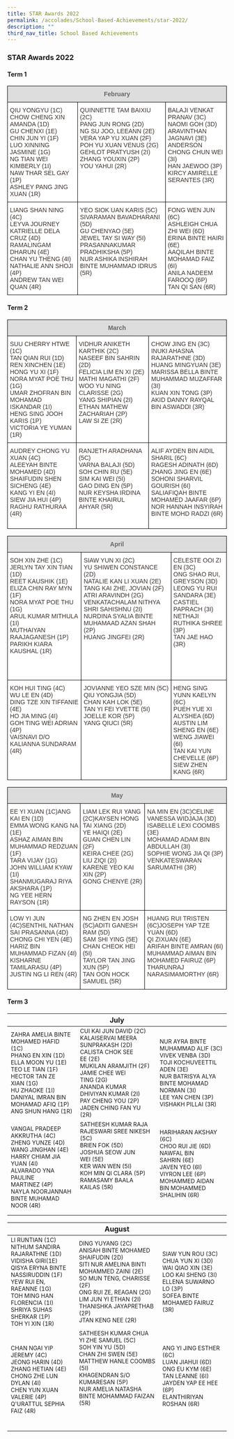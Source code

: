 ```yaml
---
title: STAR Awards 2022
permalink: /accolades/School-Based-Achievements/star-2022/
description: ""
third_nav_title: School Based Achievements
---
```

### STAR Awards 2022

#### Term 1

<style type="text/css">
.tg  {border-collapse:collapse;border-spacing:0;}
.tg td{border-color:black;border-style:solid;border-width:1px;font-family:Arial, sans-serif;font-size:14px;
  overflow:hidden;padding:10px 5px;word-break:normal;}
.tg th{border-color:black;border-style:solid;border-width:1px;font-family:Arial, sans-serif;font-size:14px;
  font-weight:normal;overflow:hidden;padding:10px 5px;word-break:normal;}
.tg .tg-i25p{background-color:#FFF;color:#3D332F;text-align:left;vertical-align:top}
.tg .tg-feqv{background-color:#DDD;color:#666;font-weight:bold;text-align:center;vertical-align:middle}
</style>
<table class="tg">
<thead>
  <tr>
    <th class="tg-feqv" colspan="3"><span style="color:#666;background-color:#DDD">February</span><br></th>
  </tr>
</thead>
<tbody>
  <tr>
    <td class="tg-i25p">QIU YONGYU (1C)<br>CHOW CHENG XIN AMANDA (1D)<br>GU CHENXI (1E)<br>CHIN JUN YI (1F)<br>LUO XINNING JASMINE (1G)<br>NG TIAN WEI KIMBERLY (1I)<br>NAW THAR SEL GAY (1P)<br>ASHLEY PANG JING XUAN (1R)</td>
    <td class="tg-i25p">QUINNETTE TAM BAIXIU (2C)<br>PANG JUN RONG (2D)<br>NG SU JOO, LEEANN (2E)<br>VERA YAP YU XUAN (2F)<br>POH YU XUAN VENUS (2G)<br>GEHLOT PRATYUSH (2I)<br>ZHANG YOUXIN (2P)<br>YOU YAHUI (2R)</td>
    <td class="tg-i25p">BALAJI VENKAT PRANAV (3C)<br>NAOMI GOH (3D)<br>ARAVINTHAN JAGNAVI (3E)<br>ANDERSON CHONG CHUN WEI (3I)<br>HAN JAEWOO (3P)<br>KIRCY AMIRELLE SERANTES (3R)<br><br><br></td>
  </tr>
  <tr>
    <td class="tg-i25p">LIANG SHAN NING (4C)<br>LEYVA JOURNEY KATRIELLE DELA CRUZ (4D)<br>RAMALINGAM DHARUN (4E)<br>CHAN YU THENG (4I)<br>NATHALIE ANN SHOJI (4P)<br>ANDREW TAN WEI QUAN (4R)</td>
    <td class="tg-i25p">YEO SIOK UAN KARIS (5C)<br>SIVARAMAN BAVADHARANI (5D)<br>GU CHENYAO (5E)<br>JEWEL TAY SI WAY (5I)<br>PRASANNAKUMAR PRADHIKSHA (5P)<br>NUR ASHIKA INSHIRAH BINTE MUHAMMAD IDRUS (5R)</td>
    <td class="tg-i25p">FONG WEN JUN (6C)<br>ASHLEIGH CHUA ZHI WEI (6D)<br>ERINA BINTE HAIRI (6E)<br>AAQILAH BINTE MOHAMAD FAIZ (6I)<br>ANILA NADEEM FAROOQ (6P)<br>TAN QI SAN (6R)</td>
  </tr>
</tbody>
</table>

#### Term 2

<style type="text/css">
.tg  {border-collapse:collapse;border-spacing:0;}
.tg td{border-color:black;border-style:solid;border-width:1px;font-family:Arial, sans-serif;font-size:14px;
  overflow:hidden;padding:10px 5px;word-break:normal;}
.tg th{border-color:black;border-style:solid;border-width:1px;font-family:Arial, sans-serif;font-size:14px;
  font-weight:normal;overflow:hidden;padding:10px 5px;word-break:normal;}
.tg .tg-i25p{background-color:#FFF;color:#3D332F;text-align:left;vertical-align:top}
.tg .tg-feqv{background-color:#DDD;color:#666;font-weight:bold;text-align:center;vertical-align:middle}
</style>
<table class="tg">
<thead>
  <tr>
    <th class="tg-feqv" colspan="3"><span style="color:#666;background-color:#DDD">March</span></th>
  </tr>
</thead>
<tbody>
  <tr>
    <td class="tg-i25p">SUU CHERRY HTWE (1C)<br>TAN QIAN RUI (1D)<br>REN XINCHEN (1E)<br>HONG YU XI (1F)<br>NORA MYAT POE THU (1G)<br>UMAR ZHOFRAN BIN MOHAMAD ISKANDAR (1I)<br>HENG SING JOOH KARIS (1P)<br>VICTORIA YE YUMAN (1R)</td>
    <td class="tg-i25p">VIDHUR ANIKETH KARTHIK (2C)<br>NASEEF BIN SAHRIN (2D)<br>FELICIA LIM EN XI (2E)<br>MATHI MAGATHI (2F)<br>WOO YU NING CLARISSE (2G)<br>YANG SHIPIAN (2I)<br>ETHAN MATHEW ZACHARIAH (2P)<br>LAW SI ZE (2R)<br><br></td>
    <td class="tg-i25p">CHOW JING EN (3C)<br>INUKI AHASNA RAJARATHNE (3D)<br>HUANG MINGYUAN (3E)<br>MARISSA BELLA BINTE MUHAMMAD MUZAFFAR (3I)<br>KUAN XIN TONG (3P)<br>AKID DANNY RAYQAL BIN ASWADDI (3R)<br><br><br></td>
  </tr>
  <tr>
    <td class="tg-i25p">AUDREY CHONG YU XUAN (4C)<br>ALEEYAH BINTE MOHAMED (4D)<br>SHAIFUDIN SHEN SICHENG (4E)<br>KANG YI EN (4I)<br>SIEW JIA HUI (4P)<br>RAGHU RATHURAA (4R)<br><br></td>
    <td class="tg-i25p">RANJETH ARADHANA (5C)<br>VARNA BALAJI (5D)<br>SOH CHIN RU (5E)<br>SIM KAI WEI (5I)<br>GAO DING EN (5P)<br>NUR KEYSHA IRDINA BINTE KHAIRUL AHYAR (5R)</td>
    <td class="tg-i25p">ALIF AYDEN BIN AIDIL SHARIL  (6C)<br>RAGESH ADINATH (6D)<br>ZHANG JING EN (6E)<br>SOHONI SHARVIL GOURISH (6I)<br>SALIAFIQAH BINTE MOHAMED JAAFAR (6P)<br>NOR HANNAH INSYIRAH BINTE MOHD RADZI (6R)</td>
  </tr>
</tbody>
</table>
<style type="text/css">
.tg  {border-collapse:collapse;border-spacing:0;}
.tg td{border-color:black;border-style:solid;border-width:1px;font-family:Arial, sans-serif;font-size:14px;
  overflow:hidden;padding:10px 5px;word-break:normal;}
.tg th{border-color:black;border-style:solid;border-width:1px;font-family:Arial, sans-serif;font-size:14px;
  font-weight:normal;overflow:hidden;padding:10px 5px;word-break:normal;}
.tg .tg-i25p{background-color:#FFF;color:#3D332F;text-align:left;vertical-align:top}
.tg .tg-feqv{background-color:#DDD;color:#666;font-weight:bold;text-align:center;vertical-align:middle}
</style>
<table class="tg">
<thead>
  <tr>
    <th class="tg-feqv" colspan="3"><span style="color:#666;background-color:#DDD">April</span></th>
  </tr>
</thead>
<tbody>
  <tr>
    <td class="tg-i25p">SOH XIN ZHE (1C)<br>JERLYN TAY XIN TIAN (1D)<br>REET KAUSHIK (1E)<br>ELIZA CHIN RAY MYN (1F)<br>NORA MYAT POE THU (1G)<br>ARUL KUMAR MITHULA (1I)<br>MUTHAIYAN RAAJAGANESH (1P)<br>PARIKH KIARA KAUSHAL (1R)<br><br><br></td>
    <td class="tg-i25p">SIAW YUN XI (2C)<br>YU SHIWEN CONSTANCE (2D)<br>NATALIE KAN LI XUAN (2E)<br>TANG KAI ZHE, JOVIAN (2F)<br>ATRI ARAVINDH (2G)<br>VENKATACHALAM NITHYA SHRI SAHISHNU (2I)<br>NURDINA SYALIA BINTE MUHAMAAD AZAN SHAH (2P)<br>HUANG JINGFEI (2R)</td>
    <td class="tg-i25p">CELESTE OOI ZI EN (3C)<br>ONG SHAO RUI, GREYSON (3D)<br>LEONG YU RUI SANDARA (3E)<br>CASTIEL PAPRACH (3I)<br>NETHAJI RUTHIKA SHREE (3P)<br>TAN JAE HAO (3R)<br><br><br><br><br></td>
  </tr>
  <tr>
    <td class="tg-i25p">KOH HUI TING (4C)<br>WU LE EN (4D)<br>DING TZE XIN TIFFANIE (4E)<br>HO JIA MING (4I)<br>GOH TING WEI ADRIAN (4P)<br>VAISNAVI D/O KALIANNA SUNDARAM (4R)</td>
    <td class="tg-i25p">JOVIANNE YEO SZE MIN (5C)<br>QIU YONGJIA (5D)<br>CHAN KAH LOK (5E)<br>TAN YI FEI YVETTE (5I)<br>JOELLE KOR (5P)<br>YANG QIUCI (5R)</td>
    <td class="tg-i25p">HENG SING YUNN KAELYN (6C)<br>PUEH YUE XI ALYSHEA (6D)<br>AUSTIN LIM SHENG EN (6E)<br>WENG JIAWEI (6I)<br>TAN KAI YUN CHEVELLE (6P)<br>SIEW ZHEN KANG (6R)</td>
  </tr>
</tbody>
</table>
<style type="text/css">
.tg  {border-collapse:collapse;border-spacing:0;}
.tg td{border-color:black;border-style:solid;border-width:1px;font-family:Arial, sans-serif;font-size:14px;
  overflow:hidden;padding:10px 5px;word-break:normal;}
.tg th{border-color:black;border-style:solid;border-width:1px;font-family:Arial, sans-serif;font-size:14px;
  font-weight:normal;overflow:hidden;padding:10px 5px;word-break:normal;}
.tg .tg-i25p{background-color:#FFF;color:#3D332F;text-align:left;vertical-align:top}
.tg .tg-feqv{background-color:#DDD;color:#666;font-weight:bold;text-align:center;vertical-align:middle}
</style>
<table class="tg">
<thead>
  <tr>
    <th class="tg-feqv" colspan="3"><span style="color:#666;background-color:#DDD">May</span></th>
  </tr>
</thead>
<tbody>
  <tr>
    <td class="tg-i25p"><span style="background-color:initial">EE YI XUAN (1C)ANG KAI EN (1D)</span><br><span style="background-color:initial">EMMA WONG KANG NA (1E)</span><br><span style="background-color:initial">ASHAZ AIMAN BIN MUHAMMAD REDZUAN (1F)</span><br><span style="background-color:initial">TARA VIJAY (1G)</span><br><span style="background-color:initial">JOHN WILLIAM KYAW (1I)</span><br><span style="background-color:initial">SHANMUGARAJ RIYA AKSHARA (1P)</span><br><span style="background-color:initial">NG YEE HERN RAYSON (1R)</span></td>
    <td class="tg-i25p"><span style="background-color:initial">LIAM LEK RUI YANG (2C)KAYSEN HONG TAI XIANG (2D)</span><br><span style="background-color:initial">YE HAIQI (2E)</span><br><span style="background-color:initial">GUAN CHEN LIN (2F)</span><br><span style="background-color:initial">KEIRA CHEE (2G)</span><br><span style="background-color:initial">LIU ZIQI (2I)</span><br><span style="background-color:initial">KARENE YEO KAI XIN (2P)</span><br><span style="background-color:initial">GONG CHENYE (2R)</span></td>
    <td class="tg-i25p"><span style="background-color:initial">NA MIN EN (3C)CELINE VANESSA WIDJAJA (3D)</span><br><span style="background-color:initial">ISABELLE LEXI COOMBS (3E)</span><br><span style="background-color:initial">MOHAMAD ADAM BIN ABDULLAH (3I)</span><br><span style="background-color:initial">SOPHIE WONG JIA QI (3P)</span><br><span style="background-color:initial">VENKATESWARAN SARUMATHI (3R)</span><br><br><br></td>
  </tr>
  <tr>
    <td class="tg-i25p"><span style="background-color:initial">LOW YI JUN (4C)SENTHIL NATHAN SAI PRASANNA (4D)</span><br><span style="background-color:initial">CHONG CHI YEN (4E)</span><br><span style="background-color:initial">HARIZ BIN MUHAMMAD FIZAN (4I)</span><br><span style="background-color:initial">KISHARNE TAMILARASU (4P)</span><br><span style="background-color:initial">JUSTIN NG LI REN (4R)</span></td>
    <td class="tg-i25p"><span style="background-color:initial">NG ZHEN EN JOSH (5C)ADITI GANESH RAM (5D)</span><br><span style="background-color:initial">SAM SHI YING (5E)</span><br><span style="background-color:initial">CHAN CHEOK HEI (5I)</span><br><span style="background-color:initial">TAYLOR TAN JING XUN (5P)</span><br><span style="background-color:initial">TAN OON HOCK SAMUEL (5R)</span></td>
    <td class="tg-i25p"><span style="background-color:initial">HUANG RUI TRISTEN (6C)JOSEPH YAP TZE YUAN (6D)</span><br><span style="background-color:initial">QI ZIXUAN (6E)</span><br><span style="background-color:initial">ARIFAH BINTE AMRAN (6I)</span><br><span style="background-color:initial">MUHAMMAD AIMAN BIN MOHAMED FAIRUZ (6P)</span><br><span style="background-color:initial">THARUNRAJ NARASIMAMORTHY (6R)</span></td>
  </tr>
</tbody>
</table>

#### Term 3
<div>
    <table style="margin-left: calc(0%); width: 100%;">
        <thead>
            <tr>
                <th colspan="3">July<br></th>
            </tr>
        </thead>
        <tbody>
            <tr>
                <td>
                    <div><span style="font-size: 13px;">ZAHRA AMELIA BINTE MOHAMED HAFID (1C)</span></div>
                    <div><span style="font-size: 13px;">PHANG EN XIN&nbsp;(1D)</span></div>
                    <div><span style="font-size: 13px;">ELLA MOON YU&nbsp;(1E)</span></div>
                    <div><span style="font-size: 13px;">TEO LE TIAN&nbsp;(1F)</span></div>
                    <div><span style="font-size: 13px;">HECTOR TAN ZE XIAN&nbsp;(1G)</span></div>
                    <div><span style="font-size: 13px;">HU ZHAOKE&nbsp;(1I)</span></div>
                    <div><span style="font-size: 13px;">DANIYAL IMRAN BIN MOHAMAD AFIQ&nbsp;(1P)</span></div>
                    <div><span style="font-size: 13px;">ANG SHUN HANG (1R)</span></div>
                </td>
                <td><span style="font-size: 13px;">CUI KAI JUN DAVID (2C)<br>KALAISERVAI MEERA SUNPRAKASH&nbsp;(2D)<br>CALISTA CHOK SEE EE&nbsp;(2E)<br>MUKILAN ARAMJITH&nbsp;(2F)<br>JAMIE CHEE WEI TING&nbsp;(2G)<br>ANANDA KUMAR DHIVIYAN KUMAR&nbsp;(2I)<br>PAY CHENG YOU&nbsp;(2P)<br>JADEN CHING FAN YU (2R)</span><br></td>
                <td><span style="font-size: 13px;">NUR AYRA BINTE MUHAMMAD ALIF (3C)<br>VIVEK VENBA&nbsp;(3D)<br>TOJI KOCHUVEETTIL ADEN&nbsp;(3E)<br>NUR BATRISYA ALYA BINTE MOHAMAD NORMAN&nbsp;(3I)<br>LEE YAN CHEN&nbsp;(3P)<br>VISHAKH PILLAI (3R)</span><br></td>
            </tr>
            <tr>
                <td>
                    <div><span style="font-size: 13px;">VANGAL PRADEEP AKKRUTHA (4C)</span></div>
                    <div><span style="font-size: 13px;">ZHENG YUNZE&nbsp;(4D)</span></div>
                    <div><span style="font-size: 13px;">WANG JINGHAN&nbsp;(4E)</span></div>
                    <div><span style="font-size: 13px;">HARRY CHIAM JIA YUAN&nbsp;(4I)</span></div>
                    <div><span style="font-size: 13px;">ALVARADO YNA PAULINE MARTINEZ&nbsp;(4P)</span></div>
                    <div><span style="font-size: 13px;">NAYLA NOORJANNAH BINTE MUHAMAD NOOR (4R)</span></div>
                </td>
                <td>
                    <div><span style="font-size: 13px;">SATHEESH KUMAR RAJA RAJESWARI SREE NIKESH (5C)</span></div>
                    <div><span style="font-size: 13px;">BRIEN FOK&nbsp;(5D)</span></div>
                    <div><span style="font-size: 13px;">JOSHUA SEOW JUN WEI&nbsp;(5E)</span></div>
                    <div><span style="font-size: 13px;">KER WAN WEN&nbsp;(5I)</span></div>
                    <div><span style="font-size: 13px;">KOH MIN QI CLARA&nbsp;(5P)</span></div>
                    <div><span style="font-size: 13px;">RAMASAMY BAALA KAILAS (5R)</span></div>
                    <p><br></p>
                </td>
                <td>
                    <div><span style="font-size: 13px;">HARIHARAN AKSHAY (6C)</span></div>
                    <div><span style="font-size: 13px;">CHOO RUI JIE&nbsp;(6D)</span></div>
                    <div><span style="font-size: 13px;">NAWFAL BIN SAHRIN&nbsp;(6E)</span></div>
                    <div><span style="font-size: 13px;">JAVEN YEO&nbsp;(6I)</span></div>
                    <div><span style="font-size: 13px;">VIYRON LEE&nbsp;(6P)</span></div>
                    <div><span style="font-size: 13px;">MOHAMMED AIDAN BIN MOHAMMED SHALIHIN (6R)<br><br></span></div>
                </td>
            </tr>
        </tbody>
    </table>
</div>

<div>
    <table style="margin-left: calc(0%); width: 100%;">
        <thead>
            <tr>
                <th colspan="3">August<br></th>
            </tr>
        </thead>
        <tbody>
            <tr>
                <td>
                    <div><span style="font-size: 13px;">LI RUNTIAN (1C)</span></div>
                    <div><span style="font-size: 13px;">NITHUM SANDIRA RAJARATHNE (1D)</span></div>
                    <div><span style="font-size: 13px;">VIDISHA GIRI(1E)</span></div>
                    <div><span style="font-size: 13px;">QISYA ERYNA BINTE NASSIRUDDIN (1F)</span></div>
                    <div><span style="font-size: 13px;">YEW RUI EN, RAEANNE (1G)</span></div>
                    <div><span style="font-size: 13px;">TOH MING HAN FLORENCIA (1I)</span></div>
                    <div><span style="font-size: 13px;">SHRIYA SUHAS SHERKAR (1P)</span></div>
                    <div><span style="font-size: 13px;">TOH YI XIN (1R)</span></div>
                </td>
                <td><span style="font-size: 13px;">DING YUYANG (2C)<br>ANISAH BINTE MOHAMED SHAIFUDIN (2D)<br>SITI NUR AMELINA BINTI MOHAMMED ZAINI (2E)<br>SO MUN TENG, CHARISSE (2F)<br>ONG RUI ZE, REAGAN (2G)<br>LIM JUN YI ETHAN (2I)<br>THANISHKA JAYAPRETHAB (2P)<br>JTAN KENG NEE (2R)</span><br></td>
                <td><span style="font-size: 13px;">SIAW YUN ROU (3C)<br>CHUA YUN XI (3D)<br>WAI QIAO XIN (3E)<br>LOO KAI SHENG (3I)<br>ELLENA SUWARNO LO (3P)<br>SOFEA BINTE MOHAMED FAIRUZ (3R)</span><br></td>
            </tr>
            <tr>
                <td>
                    <div><span style="font-size: 13px;">CHAN NGAI YIP JEREMY (4C)</span></div>
                    <div><span style="font-size: 13px;">JEONG HARIN (4D)</span></div>
                    <div><span style="font-size: 13px;">ZHANG HETIAN (4E)</span></div>
                    <div><span style="font-size: 13px;">CHONG ZHE LUN DYLAN (4I)</span></div>
                    <div><span style="font-size: 13px;">CHEN YUN XUAN VALERIE (4P)</span></div>
                    <div><span style="font-size: 13px;">Q'URATTUL SEPHIA FAIZ (4R)</span></div>
                </td>
                <td>
                    <div><span style="font-size: 13px;">SATHEESH KUMAR CHUA YI ZHE SAMUEL (5C)</span></div>
                    <div><span style="font-size: 13px;">SOH YIN YU (5D)</span></div>
                    <div><span style="font-size: 13px;">CHAN ZHI SWEN (5E)</span></div>
                    <div><span style="font-size: 13px;">MATTHEW HANLE COOMBS (5I)</span></div>
                    <div><span style="font-size: 13px;">KHAGENDRAN S/O KUMARESAN (5P)</span></div>
                    <div><span style="font-size: 13px;">NUR AMELIA NATASHA BINTE MOHAMMAD FAIZAN (5R)</span></div>
                    <p><br></p>
                </td>
                <td>
                    <div><span style="font-size: 13px;">ANG YI JING ESTHER (6C)</span></div>
                    <div><span style="font-size: 13px;">LUAN JIAHUI (6D)</span></div>
                    <div><span style="font-size: 13px;">ONG EU KYM (6E)</span></div>
                    <div><span style="font-size: 13px;">TAN LEANNE (6I)</span></div>
                    <div><span style="font-size: 13px;">JAYDEN YAP EE HEE (6P)</span></div>
                    <div><span style="font-size: 13px;">ELANTHIRIYAN ROSHAN (6R)<br><br></span></div>
                </td>
            </tr>
        </tbody>
    </table>
</div>
